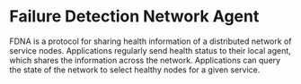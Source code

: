 # Failure Detection Network Agent

FDNA is a protocol for sharing health information of a distributed network of
service nodes. Applications regularly send health status to their local agent,
which shares the information across the network. Applications can query the
state of the network to select healthy nodes for a given service.

